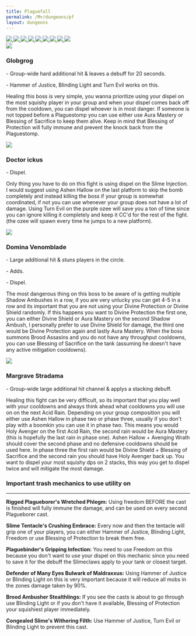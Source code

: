 ```yaml
---
title: Plaguefall
permalink: /M+/dungeons/pf
layout: dungeons
---
```


<div class="author">

<a href="/M+/dungeons/dos">
    <img class="unselected-dungeon" src="/assets/img/dungeons/dos.jpg" />
</a>

<a href="/M+/dungeons/sd">
    <img class="unselected-dungeon" src="/assets/img/dungeons/sd.jpg" />
</a>

<a href="/M+/dungeons/mots">
    <img class="unselected-dungeon" src="/assets/img/dungeons/mots.jpg" />
</a>

<a href="/M+/dungeons/nw">
    <img class="unselected-dungeon" src="/assets/img/dungeons/nw.jpg" />
</a>

<a href="/M+/dungeons/hoa">
    <img class="unselected-dungeon" src="/assets/img/dungeons/hoa.jpg" />
</a>

<a href="/M+/dungeons/top">
    <img class="unselected-dungeon" src="/assets/img/dungeons/top.jpg" />
</a>

<a href="/M+/dungeons/pf">
    <img class="selected-dungeon" src="/assets/img/dungeons/pf.jpg" />
</a>

<a href="/M+/dungeons/soa">
    <img class="unselected-dungeon" src="/assets/img/dungeons/soa.jpg" />
</a>

<a href="/M+/dungeons/tazavesh">
    <img class="unselected-dungeon" src="/assets/img/dungeons/taz.jpg" />
</a>

</div>

<a>
    <img src="/assets/img/dungeons/globgrog.png" class="dungeon_boss"/>
</a>

### Globgrog

<a class="external" href="https://www.wowhead.com/spell=324527/plaguestomp" target="_blank" rel="noopener noreferrer" data-wowhead="spell=324527" data-wh-icon-size="small"></a> - Group-wide hard additional hit & leaves a debuff for 20 seconds.

<a class="external" href="https://www.wowhead.com/spell=324459/beckon-slime" target="_blank" rel="noopener noreferrer" data-wowhead="spell=324459" data-wh-icon-size="small"></a> - Hammer of Justice, Blinding Light and Turn Evil works on this.

Healing this boss is very simple, you wanna prioritize using your dispel on the most squishy player in your group and when your dispel comes back off from the cooldown, you can dispel whoever is in most danger. If someone is not topped before a Plaguestomp you can use either use Aura Mastery or Blessing of Sacrifice to keep them alive. Keep in mind that Blessing of Protection will fully immune and prevent the knock back from the Plaguestomp.

<a>
    <img src="/assets/img/dungeons/doctor.png" class="dungeon_boss"/>
</a>

### Doctor ickus

<a class="external" href="https://www.wowhead.com/spell=329110/slime-injection" target="_blank" rel="noopener noreferrer" data-wowhead="spell=329110" data-wh-icon-size="small"></a> - Dispel.

Only thing you have to do on this fight is using dispel on the Slime Injection. I would suggest using Ashen Hallow on the last platform to skip the bomb completely and instead killing the boss if your group is somewhat coordinated, if not you can use whenever your group does not have a lot of damage. Using Turn Evil on the purple ozee will save you a ton of time since you can ignore killing it completely and keep it CC'd for the rest of the fight. (the ozee will spawn every time he jumps to a new platform).

<a>
    <img src="/assets/img/dungeons/domina.png" class="dungeon_boss"/>
</a>

### Domina Venomblade

<a class="external" href="https://www.wowhead.com/spell=325245/shadow-ambush" target="_blank" rel="noopener noreferrer" data-wowhead="spell=325245" data-wh-icon-size="small"></a> - Large additional hit & stuns players in the circle.

<a class="external" href="https://www.wowhead.com/spell=332313/brood-assassins" target="_blank" rel="noopener noreferrer" data-wowhead="spell=325245" data-wh-icon-size="small"></a> - Adds.

<a class="external" href="https://www.wowhead.com/spell=325552/cytotoxic-slash" target="_blank" rel="noopener noreferrer" data-wowhead="spell=325552" data-wh-icon-size="small"></a> - Dispel.

The most dangerous thing on this boss to be aware of is getting multiple Shadow Ambushes in a row, if you are very unlucky you can get 4-5 in a row and its important that you are not using your Divine Protection or Divine Shield randomly. If this happens you want to Divine Protection the first one, you can either Divine Shield or Aura Mastery on the second Shadow Ambush, I personally prefer to use Divine Shield for damage, the third one would be Divine Protection again and lastly Aura Mastery. When the boss summons Brood Assasins and you do not have any throughput cooldowns, you can use Blessing of Sacrifice on the tank (assuming he doesn't have any active mitigation cooldowns).

<a>
    <img src="/assets/img/dungeons/margrave.png" class="dungeon_boss"/>
</a>

### Margrave Stradama

<a class="external" href="https://www.wowhead.com/spell=322232/infectious-rain" target="_blank" rel="noopener noreferrer" data-wowhead="spell=322232" data-wh-icon-size="small"></a> - Group-wide large additional hit channel & applys a stacking debuff.

Healing this fight can be very difficult, so its important that you play well with your cooldowns and always think ahead what cooldowns you will use on on the next Acid Rain. Depending on your group composition you will either use Ashen Hallow in phase two or phase three, usually if you don't play with a boomkin you can use it in phase two. This means you would Holy Avenger on the first Acid Rain, the second rain would be Aura Mastery (this is hopefully the last rain in phase one). Ashen Hallow + Avenging Wrath should cover the second phase and no defensive cooldowns should be used here. In phase three the first rain would be Divine Shield + Blessing of Sacrifice and the second rain you should have Holy Avenger back up. You want to dispel your most squishy dps on 2 stacks, this way you get to dispel twice and will mitigate the most damage. 

### Important trash mechanics to use utility on

---
**Rigged Plagueborer's Wretched Phlegm:** Using freedom BEFORE the cast is finished will fully immune the damage, and can be used on every second Plagueborer cast.

**Slime Tentacle's Crushing Embrace:** Every now and then the tentacle will grip one of your players, you can either Hammer of Justice, Blinding Light, Freedom or use Blessing of Protection to break them free.

**Plaguebinder's Gripping Infection:** You need to use Freedom on this because you don't want to use your dispel on this mechanic since you need to save it for the debuff the Slimeclaws apply to your tank or closest target.

**Defender of Many Eyes Bulwark of Maldraxxus:** Using Hammer of Justice or Blinding Light on this is very important because it will reduce all mobs in the zones damage taken by 90%.

**Brood Ambusher Stealthlings:** If you see the casts is about to go through use Blinding Light or if you don't have it available, Blessing of Protection your squishiest player immediately.

**Congealed Slime's Withering Filth:** Use Hammer of Justice, Turn Evil or Blinding Light to prevent this cast.